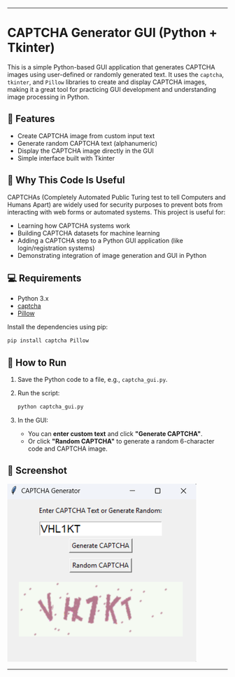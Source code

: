 
---

# CAPTCHA Generator GUI (Python + Tkinter)

This is a simple Python-based GUI application that generates CAPTCHA images using user-defined or randomly generated text. It uses the `captcha`, `tkinter`, and `Pillow` libraries to create and display CAPTCHA images, making it a great tool for practicing GUI development and understanding image processing in Python.

## 📌 Features

*  Create CAPTCHA image from custom input text
*  Generate random CAPTCHA text (alphanumeric)
*  Display the CAPTCHA image directly in the GUI
*  Simple interface built with Tkinter

## 🧠 Why This Code Is Useful

CAPTCHAs (Completely Automated Public Turing test to tell Computers and Humans Apart) are widely used for security purposes to prevent bots from interacting with web forms or automated systems. This project is useful for:

* Learning how CAPTCHA systems work
* Building CAPTCHA datasets for machine learning
* Adding a CAPTCHA step to a Python GUI application (like login/registration systems)
* Demonstrating integration of image generation and GUI in Python

## 💻 Requirements

* Python 3.x
* [captcha](https://pypi.org/project/captcha/)
* [Pillow](https://pypi.org/project/Pillow/)

Install the dependencies using pip:

```bash
pip install captcha Pillow
```

## 🚀 How to Run

1. Save the Python code to a file, e.g., `captcha_gui.py`.
2. Run the script:

   ```bash
   python captcha_gui.py
   ```
3. In the GUI:

   * You can **enter custom text** and click **"Generate CAPTCHA"**.
   * Or click **"Random CAPTCHA"** to generate a random 6-character code and CAPTCHA image.



## 📸 Screenshot

![Image Alt](https://github.com/tajulislamsaidul/CAPTCHA-Generator/blob/331822f9c86a898b96c32e40b2577c55838a3f0b/Demo.png)


---


